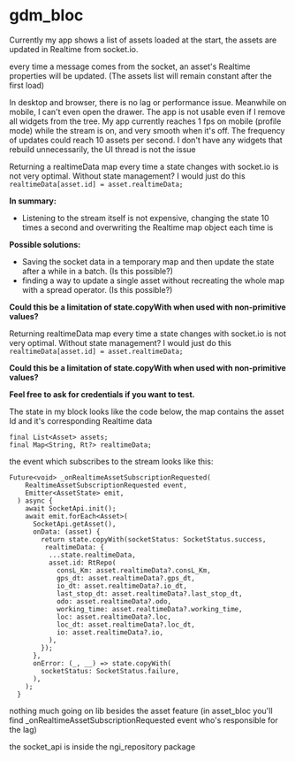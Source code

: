 # gdm_bloc
Currently my app shows a list of assets loaded at the start, 
the assets are updated in Realtime from socket.io. 


every time a message comes from the socket, an asset's Realtime properties will be updated.
(The assets list will remain constant after the first load)

In desktop and browser, there is no lag or performance issue. Meanwhile on mobile, I can't even open the drawer. The app is not usable even if I remove all widgets from the tree.
My app currently reaches 1 fps on mobile (profile mode) while the stream is on, and very smooth when it's off. The frequency of updates could reach 10 assets per second. 
I don't have any widgets that rebuild unnecessarily, the UI thread is not the issue

Returning a realtimeData map every time a state changes with socket.io is not very optimal.
Without state management? I would just do this `realtimeData[asset.id] = asset.realtimeData;`

**In summary:**
 - Listening to the stream itself is not expensive, changing the state 10 times a second and overwriting the Realtime map object each time is
 
**Possible solutions:**
- Saving the socket data in a temporary map and then update the state after a while in a batch. (Is this possible?)
- finding a way to update a single asset without recreating the whole map with a spread operator. (Is this possible?)

**Could this be a limitation of state.copyWith when used with non-primitive values?**

Returning realtimeData map every time a state changes with socket.io is not very optimal.
Without state management? I would just do this `realtimeData[asset.id] = asset.realtimeData;`

**Could this be a limitation of state.copyWith when used with non-primitive values?**

**Feel free to ask for credentials if you want to test.**

The state in my block looks like the code below, the map contains the asset Id and it's corresponding Realtime data

    final List<Asset> assets;
    final Map<String, Rt?> realtimeData;
the event which subscribes to the stream looks like this:

    Future<void> _onRealtimeAssetSubscriptionRequested(
        RealtimeAssetSubscriptionRequested event,
        Emitter<AssetState> emit,
      ) async {
        await SocketApi.init();
        await emit.forEach<Asset>(
          SocketApi.getAsset(),
          onData: (asset) {
            return state.copyWith(socketStatus: SocketStatus.success, 
             realtimeData: {
              ...state.realtimeData,
              asset.id: RtRepo(
                consL_Km: asset.realtimeData?.consL_Km,
                gps_dt: asset.realtimeData?.gps_dt,
                io_dt: asset.realtimeData?.io_dt,
                last_stop_dt: asset.realtimeData?.last_stop_dt,
                odo: asset.realtimeData?.odo,
                working_time: asset.realtimeData?.working_time,
                loc: asset.realtimeData?.loc,
                loc_dt: asset.realtimeData?.loc_dt,
                io: asset.realtimeData?.io,
              ),
            });
          },
          onError: (_, __) => state.copyWith(
            socketStatus: SocketStatus.failure,
          ),
        );
      }


nothing much going on lib besides the asset feature (in asset_bloc you'll find _onRealtimeAssetSubscriptionRequested event who's responsible for the lag)

the socket_api is inside the ngi_repository package







